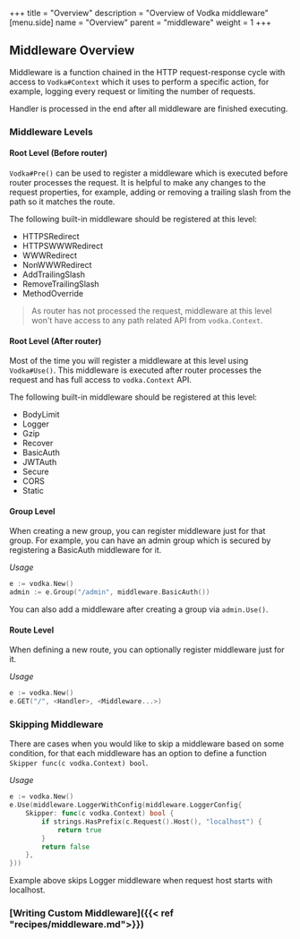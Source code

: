 +++
title = "Overview"
description = "Overview of Vodka middleware"
[menu.side]
  name = "Overview"
  parent = "middleware"
  weight = 1
+++

## Middleware Overview

Middleware is a function chained in the HTTP request-response cycle with access
to `Vodka#Context` which it uses to perform a specific action, for example, logging
every request or limiting the number of requests.

Handler is processed in the end after all middleware are finished executing.

### Middleware Levels

#### Root Level (Before router)

`Vodka#Pre()` can be used to register a middleware which is executed before router
processes the request. It is helpful to make any changes to the request properties,
for example, adding or removing a trailing slash from the path so it matches the
route.

The following built-in middleware should be registered at this level:

- HTTPSRedirect
- HTTPSWWWRedirect
- WWWRedirect
- NonWWWRedirect
- AddTrailingSlash
- RemoveTrailingSlash
- MethodOverride

> As router has not processed the request, middleware at this level won't
have access to any path related API from `vodka.Context`.

#### Root Level (After router)

Most of the time you will register a middleware at this level using `Vodka#Use()`.
This middleware is executed after router processes the request and has full access
to `vodka.Context` API.

The following built-in middleware should be registered at this level:

- BodyLimit
- Logger
- Gzip
- Recover
- BasicAuth
- JWTAuth
- Secure
- CORS
- Static

#### Group Level

When creating a new group, you can register middleware just for that group. For
example, you can have an admin group which is secured by registering a BasicAuth
middleware for it.

*Usage*

```go
e := vodka.New()
admin := e.Group("/admin", middleware.BasicAuth())
```

You can also add a middleware after creating a group via `admin.Use()`.

#### Route Level

When defining a new route, you can optionally register middleware just for it.

*Usage*

```go
e := vodka.New()
e.GET("/", <Handler>, <Middleware...>)
```

### Skipping Middleware

There are cases when you would like to skip a middleware based on some condition,
for that each middleware has an option to define a function `Skipper func(c vodka.Context) bool`.

*Usage*

```go
e := vodka.New()
e.Use(middleware.LoggerWithConfig(middleware.LoggerConfig{
	Skipper: func(c vodka.Context) bool {
		if strings.HasPrefix(c.Request().Host(), "localhost") {
			return true
		}
		return false
	},
}))
```

Example above skips Logger middleware when request host starts with localhost.

### [Writing Custom Middleware]({{< ref "recipes/middleware.md">}})

